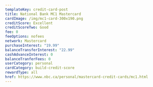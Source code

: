```yaml
---
templateKey: credit-card-post
title: National Bank MC1 Mastercard
cardImage: /img/mc1-card-300x190.png
creditScore: Excellent
creditScoreTwo: Good
fee: 0
feeOptions: nofees
network: Mastercard
purchaseInterest: "19.99"
balanceTransferInterest: "22.99"
cashAdvanceInterest: 0
balanceTranferFees: 0
userCategory: personal
cardCategory: build-credit-score
rewardType: all
href: https://www.nbc.ca/personal/mastercard-credit-cards/mc1.html
---
```

